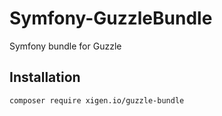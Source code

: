 # Symfony-GuzzleBundle
Symfony bundle for Guzzle

## Installation
```sh
composer require xigen.io/guzzle-bundle
```

